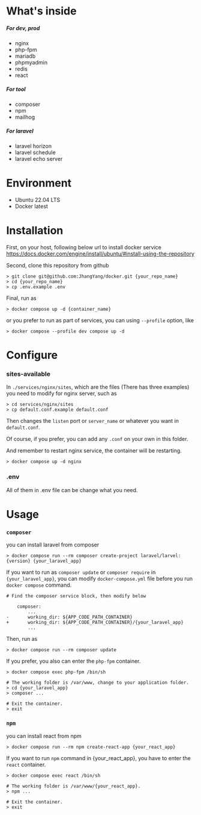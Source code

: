 # What's inside
##### For dev, prod
 - nginx
 - php-fpm
 - mariadb
 - phpmyadmin
 - redis
 - react
##### For tool
 - composer
 - npm
 - mailhog
##### For laravel
 - laravel horizon
 - laravel schedule
 - laravel echo server

# Environment
 - Ubuntu 22.04 LTS
 - Docker latest



# Installation
First, on your host, following below url to install docker service
https://docs.docker.com/engine/install/ubuntu/#install-using-the-repository

Second, clone this repository from github
```
> git clone git@github.com:JhangYang/docker.git {your_repo_name}
> cd {your_repo_name}
> cp .env.example .env
```

Final, run as
```
> docker compose up -d {container_name}
```

or you prefer to run as part of services, you can using `--profile` option, like
```
> docker compose --profile dev compose up -d
```



# Configure
### sites-available
In `./services/nginx/sites`, which are the files (There has three examples) you need to modify for nginx server, such as
```
> cd services/nginx/sites
> cp default.conf.example default.conf
```
Then changes the `listen` port or `server_name` or whatever you want in `default.conf`.

Of course, if you prefer, you can add any `.conf` on your own in this folder.

And remember to restart nginx service, the container will be restarting.
```
> docker compose up -d nginx
```

### .env
All of them in .env file can be change what you need.



# Usage
### `composer`

you can install laravel from composer
```
> docker compose run --rm composer create-project laravel/larvel:{version} {your_laravel_app}
```

If you want to run as `composer update` or `composer require` in `{your_laravel_app}`, you can modify `docker-compose.yml` file before you run `docker compose` command.
```
# Find the composer service block, then modify below

    composer:
        ...
-       working_dir: ${APP_CODE_PATH_CONTAINER}
+       working_dir: ${APP_CODE_PATH_CONTAINER}/{your_laravel_app}
        ...
```
Then, run as
```
> docker compose run --rm composer update
```

If you prefer, you also can enter the `php-fpm` container.
```
> docker compose exec php-fpm /bin/sh

# The working folder is /var/www, change to your application folder.
> cd {your_laravel_app}
> composer ...

# Exit the container.
> exit
```

### `npm`

you can install react from npm
```
> docker compose run --rm npm create-react-app {your_react_app}
```

If you want to run `npm` command in {your_react_app}, you have to enter the `react` container.
```
> docker compose exec react /bin/sh

# The working folder is /var/www/{your_react_app}.
> npm ...

# Exit the container.
> exit
```